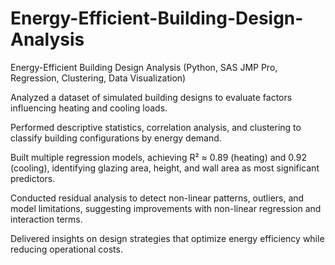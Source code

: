 # Energy-Efficient-Building-Design-Analysis

Energy-Efficient Building Design Analysis (Python, SAS JMP Pro, Regression, Clustering, Data Visualization)

Analyzed a dataset of simulated building designs to evaluate factors influencing heating and cooling loads.

Performed descriptive statistics, correlation analysis, and clustering to classify building configurations by energy demand.

Built multiple regression models, achieving R² ≈ 0.89 (heating) and 0.92 (cooling), identifying glazing area, height, and wall area as most significant predictors.

Conducted residual analysis to detect non-linear patterns, outliers, and model limitations, suggesting improvements with non-linear regression and interaction terms.

Delivered insights on design strategies that optimize energy efficiency while reducing operational costs.
